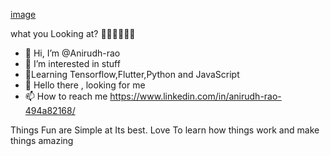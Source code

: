 
[image](https://user-images.githubusercontent.com/65554770/156412941-a9ddadcc-dd70-41b1-a998-da53fcaae4c1.png)

what you Looking at? 🤨🤨🤨🤨🤨🤨

- 👋 Hi, I’m @Anirudh-rao
- 👀 I’m interested in stuff
- 🌱Learning Tensorflow,Flutter,Python and JavaScript
- 💞️ Hello there , looking for me
- 📫 How to reach me https://www.linkedin.com/in/anirudh-rao-494a82168/

Things Fun are Simple at Its best.
Love To learn how things work and make things amazing


<!---
Anirudh-rao/Anirudh-rao is a ✨ special ✨ repository because its `README.md` (this file) appears on your GitHub profile.
You can click the Preview link to take a look at your changes.
--->
